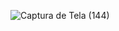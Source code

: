 ![Captura de Tela (144)](https://user-images.githubusercontent.com/48391086/104583206-a1a7f700-563f-11eb-885b-0f1d994ac6e0.png)
